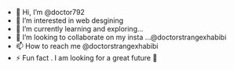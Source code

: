 - 👋 Hi, I’m @doctor792
- 👀 I’m interested in web desgining
- 🌱 I’m currently learning and exploring...
- 💞️ I’m looking to collaborate on my insta ...@doctorstrangexhabibi
- 📫 How to reach me @doctorstrangexhabibi
- ⚡ Fun fact . I am looking for a great future 🥰
<!---
doctor792/doctor792 is a ✨ special ✨ repository because its `README.md` (this file) appears on your GitHub profile.
You can click the Preview link to take a look at your changes.
--->
